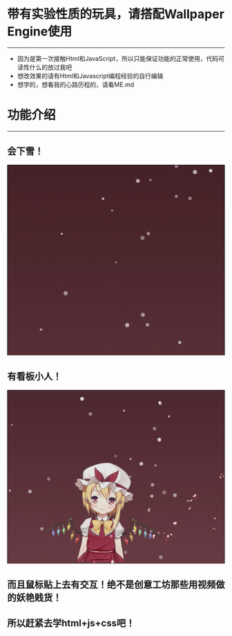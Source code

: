 # 带有实验性质的玩具，请搭配Wallpaper Engine使用
---

* 因为是第一次接触Html和JavaScript，所以只能保证功能的正常使用，代码可读性什么的放过我吧
* 想改效果的请有Html和Javascript编程经验的自行编辑
* 想学的，想看我的心路历程的，请看ME.md

# 功能介绍
---

## 会下雪！

![1](Image/1.gif)

## 有看板小人！

![5](Image/5.gif)

## 而且鼠标贴上去有交互！绝不是创意工坊那些用视频做的妖艳贱货！
## 所以赶紧去学html+js+css吧！

